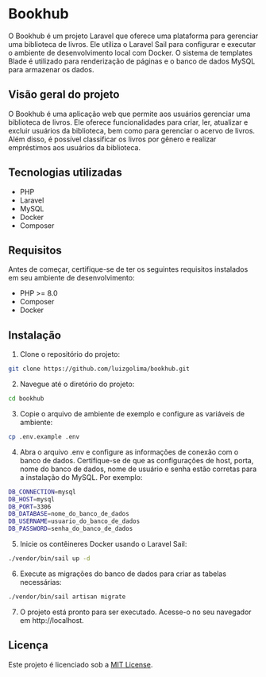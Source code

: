 # Bookhub

O Bookhub é um projeto Laravel que oferece uma plataforma para gerenciar uma biblioteca de livros. Ele utiliza o Laravel
Sail para configurar e executar o ambiente de desenvolvimento local com Docker. O sistema de templates Blade é utilizado
para renderização de páginas e o banco de dados MySQL para armazenar os dados.

## Visão geral do projeto

O Bookhub é uma aplicação web que permite aos usuários gerenciar uma biblioteca de livros. Ele oferece funcionalidades
para criar, ler, atualizar e excluir usuários da biblioteca, bem como para gerenciar o acervo de livros. Além disso, é
possível classificar os livros por gênero e realizar empréstimos aos usuários da biblioteca.

## Tecnologias utilizadas

- PHP
- Laravel
- MySQL
- Docker
- Composer

## Requisitos

Antes de começar, certifique-se de ter os seguintes requisitos instalados em seu ambiente de desenvolvimento:

- PHP >= 8.0
- Composer
- Docker

## Instalação

1. Clone o repositório do projeto:

```bash
git clone https://github.com/luizgolima/bookhub.git
```

2. Navegue até o diretório do projeto:

```bash
cd bookhub
```

3. Copie o arquivo de ambiente de exemplo e configure as variáveis de ambiente:

```bash
cp .env.example .env
```

4. Abra o arquivo .env e configure as informações de conexão com o banco de dados. Certifique-se de que as configurações
   de host, porta, nome do banco de dados, nome de usuário e senha estão corretas para a instalação do MySQL. Por
   exemplo:

```bash
DB_CONNECTION=mysql
DB_HOST=mysql
DB_PORT=3306
DB_DATABASE=nome_do_banco_de_dados
DB_USERNAME=usuario_do_banco_de_dados
DB_PASSWORD=senha_do_banco_de_dados
```

5. Inicie os contêineres Docker usando o Laravel Sail:

```bash
./vendor/bin/sail up -d
```

6. Execute as migrações do banco de dados para criar as tabelas necessárias:

```bash
./vendor/bin/sail artisan migrate
```

7. O projeto está pronto para ser executado. Acesse-o no seu navegador em http://localhost.

## Licença

Este projeto é licenciado sob a [MIT License](LICENSE).


   
